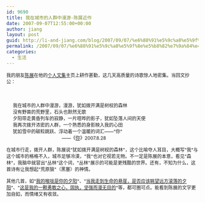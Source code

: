 ```yaml
---
id: 9690
title: 我在城市的人群中漫游-陈展近作
date: 2007-09-07T12:55:00+00:00
author: jiang
layout: post
guid: http://li-and-jiang.com/blog/2007/09/07/%e6%88%91%e5%9c%a8%e5%9f%8e%e5%b8%82%e7%9a%84%e4%ba%ba%e7%be%a4%e4%b8%ad%e6%bc%ab%e6%b8%b8-%e9%99%88%e5%b1%95%e8%bf%91%e4%bd%9c/
permalink: /2007/09/07/%e6%88%91%e5%9c%a8%e5%9f%8e%e5%b8%82%e7%9a%84%e4%ba%ba%e7%be%a4%e4%b8%ad%e6%bc%ab%e6%b8%b8-%e9%99%88%e5%b1%95%e8%bf%91%e4%bd%9c/
categories:
  - 生活
---
```

<span style="font-size:9pt">我的朋友<a href="http://www.hemudu.net.cn/author.asp?user_id=4281">陈展</a>在他的<a href="http://www.hemudu.net.cn/author2.asp?user_id=4281">个人文集</a>主页上耕作甚勤，这几天高质量的诗歌惊人地密集。当回文抄公：<br /> </span>

 

<span style="font-size:9pt">     我在城市的人群中漫游，漫游，犹如拨开满是树杈的森林<br />     没有野兽的荒野里，石头也默然无歌<br />     夕阳带走黄昏列车的寂静，一片喧哗的影子，犹如坠落人间的天使<br />     我再次拨开浓密的人群，一个熟悉的身影映入我的心田<br />     犹如雪中的碳粒跳跃、浮动着一个温暖的词汇——"你"<br />                                           ——《<a href="http://www.hemudu.net.cn/showwz.asp?id=22524">你</a>》2007.8.28<br /> </span>

<span style="font-size:9pt">在城市行走，拨开人群，陈展说"犹如拨开满是树杈的森林"，这个比喻夺人耳目，大概写"我"与这个城市的格格不入，城市足够冷漠，"我"也对它视若无物。不一定是陈展的本意，看见"森林"，我脑中就冒出"丛林"这个词，"丛林"展示的可能是更残酷的世界。还有，不知为什么，这首诗有让我想起"荒原狼"（黑塞）的神情。<br /> </span>

<span style="font-size:9pt">其他几首，如"<a href="http://www.hemudu.net.cn/showwz.asp?id=22601">我的喉咙是你的夕阳</a>"、"<a href="http://www.hemudu.net.cn/showwz.asp?id=22568">当我走到生命的悬崖，是否应该眺望远方滚落的夕阳</a>"、"<a href="http://www.hemudu.net.cn/showwz.asp?id=22417">这是我的一颗勇敢之心，固执，坚强而漫无目的</a>"等，都可圈可点。能看到陈展的文字更加自如，而情绪又有收敛。<br /> </span>